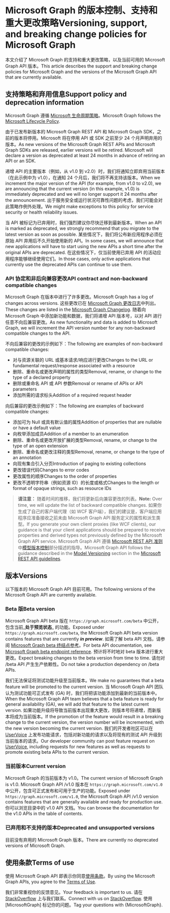 # <a name="versioning-support-and-breaking-change-policies-for-microsoft-graph"></a><span data-ttu-id="5abae-101">Microsoft Graph 的版本控制、支持和重大更改策略</span><span class="sxs-lookup"><span data-stu-id="5abae-101">Versioning, support, and breaking change policies for Microsoft Graph</span></span> 

<span data-ttu-id="5abae-102">本文介绍了 Microsoft Graph 的支持和重大更改策略，以及当前可用的 Microsoft Graph API 版本。</span><span class="sxs-lookup"><span data-stu-id="5abae-102">This article describes the support and breaking change policies for Microsoft Graph and the versions of the Microsoft Graph API that are currently available.</span></span>

## <a name="support-policy-and-deprecation-information"></a><span data-ttu-id="5abae-103">支持策略和弃用信息</span><span class="sxs-lookup"><span data-stu-id="5abae-103">Support policy and deprecation information</span></span>

<span data-ttu-id="5abae-104">Microsoft Graph 遵循 [Microsoft 生命周期策略](https://support.microsoft.com/en-us/lifecycle)。</span><span class="sxs-lookup"><span data-stu-id="5abae-104">Microsoft Graph follows the [Microsoft Lifecycle Policy](https://support.microsoft.com/en-us/lifecycle).</span></span> 

<span data-ttu-id="5abae-p101">由于已发布新版本的 Microsoft Graph REST API 和 Microsoft Graph SDK，之前的版本将停用。Microsoft 将在停用 API 或 SDK 之前至少 24 个月声明弃用的版本。</span><span class="sxs-lookup"><span data-stu-id="5abae-p101">As new versions of the Microsoft Graph REST APIs and Microsoft Graph SDKs are released, earlier versions will be retired. Microsoft will declare a version as deprecated at least 24 months in advance of retiring an API or an SDK.</span></span> 

<span data-ttu-id="5abae-107">递增 API 的主要版本（例如，从 v1.0 到 v2.0）时，我们将通知立即弃用当前版本（在此示例中为 v1.0），在通知 24 个月后，我们将不再支持该版本。</span><span class="sxs-lookup"><span data-stu-id="5abae-107">When we increment the major version of the API (for example, from v1.0 to v2.0), we are announcing that the current version (in this example, v1.0) is immediately deprecated and we will no longer support it 24 months after the announcement.</span></span> <span data-ttu-id="5abae-108">出于服务安全或运行状况可靠性问题的考虑，我们可能会对此策略作例外处理。</span><span class="sxs-lookup"><span data-stu-id="5abae-108">We might make exceptions to this policy for service security or health reliability issues.</span></span>  

<span data-ttu-id="5abae-109">当 API 被标记为已弃用时，我们强烈建议你尽快迁移到最新版本。</span><span class="sxs-lookup"><span data-stu-id="5abae-109">When an API is marked as deprecated, we strongly recommend that you migrate to the latest version as soon as possible.</span></span> <span data-ttu-id="5abae-110">某些情况下，我们将公布新应用程序必须在原始 API 弃用后不久开始使用新的 API。</span><span class="sxs-lookup"><span data-stu-id="5abae-110">In some cases, we will announce that new applications will have to start using the new APIs a short time after the original APIs are deprecated.</span></span> <span data-ttu-id="5abae-111">在这些情况下，仅当前使用已弃用 API 的活动应用程序能够继续使用它们。</span><span class="sxs-lookup"><span data-stu-id="5abae-111">In those cases, only active applications that currently use the deprecated APIs can continue to use them.</span></span>   

### <a name="api-contract-and-non-backward-compatible-changes"></a><span data-ttu-id="5abae-112">API 协定和非后向兼容更改</span><span class="sxs-lookup"><span data-stu-id="5abae-112">API contract and non-backward compatible changes</span></span>

<span data-ttu-id="5abae-113">Microsoft Graph 在版本中进行了许多更改。</span><span class="sxs-lookup"><span data-stu-id="5abae-113">Microsoft Graph has a log of changes across versions.</span></span> <span data-ttu-id="5abae-114">这些更改已在 [Microsoft Graph 更改日志](changelog.md)中列出。</span><span class="sxs-lookup"><span data-stu-id="5abae-114">These changes are listed in the [Microsoft Graph Changelog](changelog.md).</span></span> <span data-ttu-id="5abae-115">随着向 Microsoft Graph 中添加新功能和数据，我们将递增 API 版本号，以对 API 进行任意不向后兼容更改。</span><span class="sxs-lookup"><span data-stu-id="5abae-115">As new functionality and data is added to Microsoft Graph, we will increment the API version number for any non-backward compatible changes to the API.</span></span> 

<span data-ttu-id="5abae-116">不向后兼容的更改的示例如下：</span><span class="sxs-lookup"><span data-stu-id="5abae-116">The following are examples of non-backward compatible changes:</span></span>

 - <span data-ttu-id="5abae-117">对与资源关联的 URL 或基本请求/响应进行更改</span><span class="sxs-lookup"><span data-stu-id="5abae-117">Changes to the URL or fundamental request/response associated with a resource</span></span>    
 - <span data-ttu-id="5abae-118">删除、重命名或更改声明的属性的类型</span><span class="sxs-lookup"><span data-stu-id="5abae-118">Removal, rename, or change to the type of a declared property</span></span>
 - <span data-ttu-id="5abae-119">删除或重命名 API 或 API 参数</span><span class="sxs-lookup"><span data-stu-id="5abae-119">Removal or rename of APIs or API parameters</span></span>
 - <span data-ttu-id="5abae-120">添加所需的请求标头</span><span class="sxs-lookup"><span data-stu-id="5abae-120">Addition of a required request header</span></span>

<span data-ttu-id="5abae-121">向后兼容的更改示例如下：</span><span class="sxs-lookup"><span data-stu-id="5abae-121">The following are examples of backward compatible changes:</span></span>

 - <span data-ttu-id="5abae-122">添加可为 Null 或具有默认值的属性</span><span class="sxs-lookup"><span data-stu-id="5abae-122">Addition of properties that are nullable or have a default value</span></span>
 - <span data-ttu-id="5abae-123">向枚举添加成员</span><span class="sxs-lookup"><span data-stu-id="5abae-123">Addition of a member to an enumeration</span></span>
 - <span data-ttu-id="5abae-124">删除、重命名或更改开放扩展的类型</span><span class="sxs-lookup"><span data-stu-id="5abae-124">Removal, rename, or change to the type of an open extension</span></span>
 - <span data-ttu-id="5abae-125">删除、重命名或更改注释的类型</span><span class="sxs-lookup"><span data-stu-id="5abae-125">Removal, rename, or change to the type of an annotation</span></span>
 - <span data-ttu-id="5abae-126">向现有集合引入分页</span><span class="sxs-lookup"><span data-stu-id="5abae-126">Introduction of paging to existing collections</span></span>
 - <span data-ttu-id="5abae-127">更改错误代码</span><span class="sxs-lookup"><span data-stu-id="5abae-127">Changes to error codes</span></span>
 - <span data-ttu-id="5abae-128">更改属性的顺序</span><span class="sxs-lookup"><span data-stu-id="5abae-128">Changes to the order of properties</span></span>
 - <span data-ttu-id="5abae-129">更改不透明字符串（例如资源 ID）的长度或格式</span><span class="sxs-lookup"><span data-stu-id="5abae-129">Changes to the length or format of opaque strings, such as resource IDs</span></span>

><span data-ttu-id="5abae-130">**请注意：** 随着时间的推移，我们将更新后向兼容更改的列表。</span><span class="sxs-lookup"><span data-stu-id="5abae-130">**Note:** Over time, we will update the list of backward compatible changes.</span></span> <span data-ttu-id="5abae-131">如果你生成了自己的客户端代理（如 WCF 客户端），我们的建议是，客户端应用程序应准备接收之前未由 Microsoft Graph API 服务定义的属性和派生类型。</span><span class="sxs-lookup"><span data-stu-id="5abae-131">If you generate your own client proxies (like WCF clients), our guidance is that your client applications should be prepared to receive properties and derived types not previously defined by the Microsoft Graph API service.</span></span> <span data-ttu-id="5abae-132">Microsoft Graph API 遵循 [Microsoft REST API 准则](https://github.com/microsoft/api-guidelines/)中[模型版本控制](https://github.com/Microsoft/api-guidelines/blob/master/Guidelines.md#12-versioning)部分描述的指导。</span><span class="sxs-lookup"><span data-stu-id="5abae-132">Microsoft Graph API follows the guidance described in the [Model Versioning](https://github.com/Microsoft/api-guidelines/blob/master/Guidelines.md#12-versioning) section in the [Microsoft REST API guidelines](https://github.com/microsoft/api-guidelines/).</span></span> 

## <a name="versions"></a><span data-ttu-id="5abae-133">版本</span><span class="sxs-lookup"><span data-stu-id="5abae-133">Versions</span></span>

<span data-ttu-id="5abae-134">以下版本的 Microsoft Graph API 目前可用。</span><span class="sxs-lookup"><span data-stu-id="5abae-134">The following versions of the Microsoft Graph API are currently available.</span></span>

### <a name="beta-version"></a><span data-ttu-id="5abae-135">Beta 版</span><span class="sxs-lookup"><span data-stu-id="5abae-135">Beta version</span></span>
<span data-ttu-id="5abae-136">Microsoft Graph API beta 版在 `https://graph.microsoft.com/beta` 中公开，包含当前_**处于预览状态**_ 的功能。</span><span class="sxs-lookup"><span data-stu-id="5abae-136">Exposed under `https://graph.microsoft.com/beta`, the Microsoft Graph API beta version contains features that are currently _**in preview**_.</span></span> <span data-ttu-id="5abae-137">如需了解 beta API 文档，请参阅 [Microsoft Graph beta 终结点参考](../api-reference/beta/beta-overview.md)。</span><span class="sxs-lookup"><span data-stu-id="5abae-137">For beta API documentation, see [Microsoft Graph beta endpoint reference](../api-reference/beta/beta-overview.md).</span></span> <span data-ttu-id="5abae-138">预计将不时地对 beta 版本进行重大更改。</span><span class="sxs-lookup"><span data-stu-id="5abae-138">Expect breaking changes to the beta version from time to time.</span></span> <span data-ttu-id="5abae-139">请勿对 /beta API 产生生产依赖性。</span><span class="sxs-lookup"><span data-stu-id="5abae-139">Do not take a production dependency on /beta APIs.</span></span>

<span data-ttu-id="5abae-140">我们无法保证将测试功能升级至当前版本。</span><span class="sxs-lookup"><span data-stu-id="5abae-140">We make no guarantees that a beta feature will be promoted to the current version.</span></span> <span data-ttu-id="5abae-141">当 Microsoft Graph API 团队认为测试功能可正式发布 (GA) 时，我们将把该功能添加到最新的当前版本中。</span><span class="sxs-lookup"><span data-stu-id="5abae-141">When the Microsoft Graph API team believes that a beta feature is ready for general availability (GA), we will add that feature to the latest current version.</span></span> <span data-ttu-id="5abae-142">如果功能升级将导致当前版本出现重大更改，则版本号将递增，而新版本将成为当前版本。</span><span class="sxs-lookup"><span data-stu-id="5abae-142">If the promotion of the feature would result in a breaking change to the current version, the version number will be incremented, with the new version becoming the current version.</span></span>
<span data-ttu-id="5abae-143">我们的开发者社区可以在 [UserVoice](https://officespdev.uservoice.com/) 上发布功能请求，包括对新功能的请求以及将现有的测试 API 升级到当前版本的请求。</span><span class="sxs-lookup"><span data-stu-id="5abae-143">Our developer community can post feature request on [UserVoice](https://officespdev.uservoice.com/), including requests for new features as well as requests to promote existing beta APIs to the current version.</span></span> 

### <a name="current-version"></a><span data-ttu-id="5abae-144">当前版本</span><span class="sxs-lookup"><span data-stu-id="5abae-144">Current version</span></span>

<span data-ttu-id="5abae-145">Microsoft Graph 的当前版本为 v1.0。</span><span class="sxs-lookup"><span data-stu-id="5abae-145">The current version of Microsoft Graph is v1.0.</span></span> <span data-ttu-id="5abae-146">Microsoft Graph API /v1.0 版本在 `https://graph.microsoft.com/v1.0` 中公开，包含可正式发布和可用于生产的功能。</span><span class="sxs-lookup"><span data-stu-id="5abae-146">Exposed under `https://graph.microsoft.com/v1.0`, the Microsoft Graph API /v1.0 version contains features that are generally available and ready for production use.</span></span> <span data-ttu-id="5abae-147">你可以浏览目录中的 v1.0 API 文档。</span><span class="sxs-lookup"><span data-stu-id="5abae-147">You can browse the documentation for the v1.0 APIs in the table of contents.</span></span>

### <a name="deprecated-and-unsupported-versions"></a><span data-ttu-id="5abae-148">已弃用和不支持的版本</span><span class="sxs-lookup"><span data-stu-id="5abae-148">Deprecated and unsupported versions</span></span>

<span data-ttu-id="5abae-149">目前没有弃用的 Microsoft Graph 版本。</span><span class="sxs-lookup"><span data-stu-id="5abae-149">There are currently no deprecated versions of Microsoft Graph.</span></span>

## <a name="terms-of-use"></a><span data-ttu-id="5abae-150">使用条款</span><span class="sxs-lookup"><span data-stu-id="5abae-150">Terms of use</span></span>

<span data-ttu-id="5abae-151">使用 Microsoft Graph API 即表示你同意[使用条款](https://developer.microsoft.com/en-us/graph/docs/misc/terms-of-use)。</span><span class="sxs-lookup"><span data-stu-id="5abae-151">By using the Microsoft Graph APIs, you agree to the [Terms of Use](https://developer.microsoft.com/en-us/graph/docs/misc/terms-of-use).</span></span> 

<span data-ttu-id="5abae-152">我们非常重视你的反馈意见。</span><span class="sxs-lookup"><span data-stu-id="5abae-152">Your feedback is important to us.</span></span> <span data-ttu-id="5abae-153">请在 [StackOverflow](https://stackoverflow.com/questions/tagged/microsoftgraph?sort=newest) 上与我们联系。</span><span class="sxs-lookup"><span data-stu-id="5abae-153">Connect with us on [StackOverflow](https://stackoverflow.com/questions/tagged/microsoftgraph?sort=newest).</span></span> <span data-ttu-id="5abae-154">使用 [MicrosoftGraph] 标记你的问题。</span><span class="sxs-lookup"><span data-stu-id="5abae-154">Tag your questions with {MicrosoftGraph}.</span></span>
